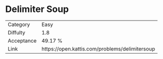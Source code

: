 # Delimiter Soup

<table>
    <tr>
        <td>Category</td>
        <td>Easy</td>
    </tr>
    <tr>
        <td>Diffulty</td>
        <td>1.8</td>
    </tr>
    <tr>
        <td>Acceptance</td>
        <td>49.17 %</td>
    </tr>
    <tr>
        <td>Link</td>
        <td>https://open.kattis.com/problems/delimitersoup</td>
    </tr>
</table>